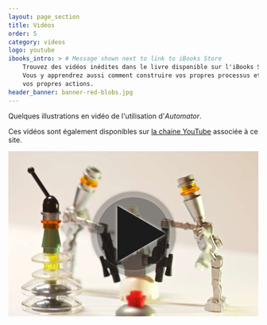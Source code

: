 ```yaml
---
layout: page_section
title: Vidéos
order: 5
category: videos
logo: youtube
ibooks_intro: > # Message shown next to link to iBooks Store
    Trouvez des vidéos inédites dans le livre disponible sur l'iBooks Store. 
    Vous y apprendrez aussi comment construire vos propres processus et développer 
    vos propres actions.
header_banner: banner-red-blobs.jpg
---
```


Quelques illustrations en vidéo de l'utilisation d'*Automator*.

Ces vidéos sont également disponibles sur [la chaine YouTube][YouTube] 
associée à ce site.

<p class="text-xs-center m-t-3 m-b-3">
    <a class="link-img" href="https://www.youtube.com/user/sgamel/featured">
        <img class="img-fluid img-rounded" src="img/banner_youtube.jpg" alt="Bannière de la chaine" >
    </a>
</p>

[YouTube]: https://www.youtube.com/user/sgamel/featured
